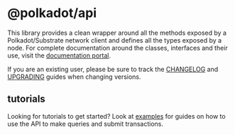 # @polkadot/api

This library provides a clean wrapper around all the methods exposed by a Polkadot/Substrate network client and defines all the types exposed by a node. For complete documentation around the classes, interfaces and their use, visit the [documentation portal](https://polkadot.js.org/docs/api/).

If you are an existing user, please be sure to track the [CHANGELOG](CHANGELOG.md) and [UPGRADING](UPGRADING.md) guides when changing versions.

## tutorials

Looking for tutorials to get started? Look at [examples](https://polkadot.js.org/docs/api/examples/promise/) for guides on how to use the API to make queries and submit transactions.
